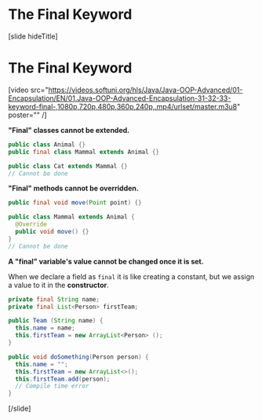 # The Final Keyword

[slide hideTitle]

# The Final Keyword

[video src="https://videos.softuni.org/hls/Java/Java-OOP-Advanced/01-Encapsulation/EN/01.Java-OOP-Advanced-Encapsulation-31-32-33-keyword-final-,1080p,720p,480p,360p,240p,.mp4/urlset/master.m3u8" poster="" /]

**"Final" classes cannot be extended.**

```java
public class Animal {}
public final class Mammal extends Animal {}

public class Cat extends Mammal {}
// Cannot be done
```

**"Final" methods cannot be overridden.**

```java
public final void move(Point point) {}

public class Mammal extends Animal {
  @Override 
  public void move() {}
}
// Cannot be done
```

**A "final" variable's value cannot be changed once it is set.**

When we declare a field as `final` it is like creating a constant, but we assign a value to it in the **constructor**.

```java
private final String name;
private final List<Person> firstTeam;

public Team (String name) {
  this.name = name;
  this.firstTeam = new ArrayList<Person> ();
}

public void doSomething(Person person) {
  this.name = "";
  this.firstTeam = new ArrayList<>();
  this.firstTeam.add(person);
  // Compile time error
}
```
[/slide]
